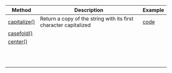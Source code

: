 | Method            | Description | Example |
| ----------------- | ----------- | ----------- |
| [capitalize()](https://docs.python.org/3/library/stdtypes.html#str.capitalize)   | Return a copy of the string with its first character capitalized | [code](https://github.com/kawai8/python_note/blob/main/capitalize_method.py) |
| [casefold()](https://docs.python.org/3/library/stdtypes.html#str.casefold) |  |  |
| [center()](https://docs.python.org/3/library/stdtypes.html#str.center) |  |  |
| []() |  |  |
| []() |  |  |
| []() |  |  |
| []() |  |  |
| []() |  |  |
| []() |  |  |
| []() |  |  |
| []() |  |  |
| []() |  |  |
| []() |  |  |
| []() |  |  |
